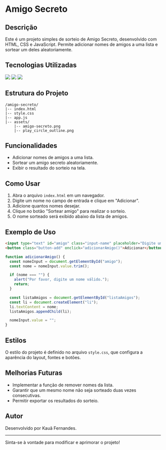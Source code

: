 # Amigo Secreto

## Descrição
Este é um projeto simples de sorteio de Amigo Secreto, desenvolvido com HTML, CSS e JavaScript. Permite adicionar nomes de amigos a uma lista e sortear um deles aleatoriamente.

## Tecnologias Utilizadas
  <img src="https://img.shields.io/badge/HTML-239120?style=for-the-badge&logo=html5&logoColor=white">
  <img src="https://img.shields.io/badge/CSS-239120?&style=for-the-badge&logo=css3&logoColor=white">
  <img src="https://img.shields.io/badge/JavaScript-F7DF1E?style=for-the-badge&logo=javascript&logoColor=black">

## Estrutura do Projeto
```
/amigo-secreto/
|-- index.html
|-- style.css
|-- app.js
|-- assets/
    |-- amigo-secreto.png
    |-- play_circle_outline.png
```

## Funcionalidades
- Adicionar nomes de amigos a uma lista.
- Sortear um amigo secreto aleatoriamente.
- Exibir o resultado do sorteio na tela.

## Como Usar
1. Abra o arquivo `index.html` em um navegador.
2. Digite um nome no campo de entrada e clique em "Adicionar".
3. Adicione quantos nomes desejar.
4. Clique no botão "Sortear amigo" para realizar o sorteio.
5. O nome sorteado será exibido abaixo da lista de amigos.

## Exemplo de Uso
```html
<input type="text" id="amigo" class="input-name" placeholder="Digite um nome">
<button class="button-add" onclick="adicionarAmigo()">Adicionar</button>
```

```javascript
function adicionarAmigo() {
  const nomeInput = document.getElementById("amigo");
  const nome = nomeInput.value.trim();

  if (nome === "") {
    alert("Por favor, digite um nome válido.");
    return;
  }

  const listaAmigos = document.getElementById("listaAmigos");
  const li = document.createElement("li");
  li.textContent = nome;
  listaAmigos.appendChild(li);

  nomeInput.value = "";
}
```

## Estilos
O estilo do projeto é definido no arquivo `style.css`, que configura a aparência do layout, fontes e botões.

## Melhorias Futuras
- Implementar a função de remover nomes da lista.
- Garantir que um mesmo nome não seja sorteado duas vezes consecutivas.
- Permitir exportar os resultados do sorteio.

## Autor
Desenvolvido por Kauã Fernandes.

---

Sinta-se à vontade para modificar e aprimorar o projeto!

